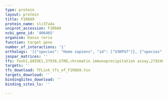 ```yaml
---
type: protein
layout: protein
title: F1R0A9
protein_name: slc37a4a
uniprot_accession: F1R0A9
ncbi_gene_id: '406465'
organism: Danio rerio
function: target gene
number_of_interactions: '1'
orthologs: '[{"species": "Homo sapiens", "id": ["U3KPU7"]}, {"species": "Mus musculus", "id": ["Q9D1F9"]}, {"species": "Rattus norvegicus", "id": ["<a href=\"/protein/a0a0g2jty3\">A0A0G2JTY3</a>"]}, {"species": "Caenorhabditis elegans", "id": ["<a href=\"/protein/q20523\">Q20523</a>"]}]'
jaspar_matrices: ''
tfs: foxh1,Q9I9E1,57930,GTRD,chromatin immunoprecipitation assay,27924024%5Buid%5D,No
targets: ''
tfs_download: TFLink_tfs_of_F1R0A9.tsv
targets_download: ''
bindingSites_download: ''
binding_sites_ls: ''

---
```

